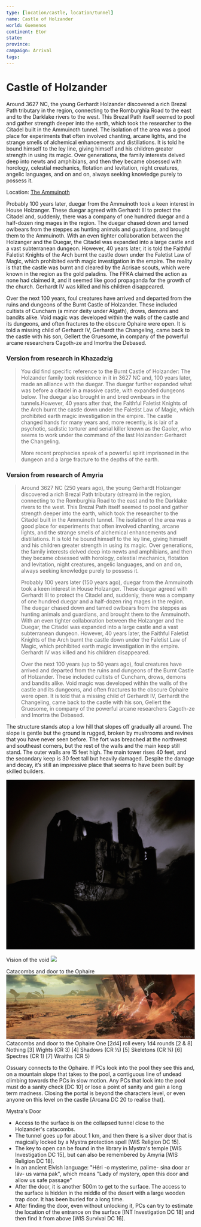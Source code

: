 ```yaml
---
type: [location/castle, location/tunnel]
name: Castle of Holzander
world: Guemenos
continent: Etor
state: 
province: 
campaign: Arrival
tags: 
---
```


# Castle of Holzander

Around 3627 NC, the young Gerhardt Holzander discovered a rich Brezal Path tributary in the region, connecting to the Romburghia Road to the east and to the Darklake rivers to the west. This Brezal Path itself seemed to pool and gather strength deeper into the earth, which took the researcher to the Citadel built in the Ammuinoth tunnel. The isolation of the area was a good place for experiments that often involved chanting, arcane lights, and the strange smells of alchemical enhancements and distillations. It is told he bound himself to the ley line, giving himself and his children greater strength in using its magic. Over generations, the family interests delved deep into newts and amphibians, and then they became obsessed with horology, celestial mechanics, flotation and levitation, night creatures, angelic languages, and on and on, always seeking knowledge purely to possess it.

Location: [The Ammuinoth](../context/realms.md#Ammuinoth)

Probably 100 years later, duegar from the Ammuinoth took a keen interest in House Holzanger. These duegar agreed with Gerhardt III to protect the Citadel and, suddenly, there was a company of one hundred duegar and a half-dozen ring mages in the region. The duegar chased down and tamed owlbears from the steppes as hunting animals and guardians, and brought them to the Ammuinoth. With an even tighter collaboration between the Holzanger and the Duegar, the Citadel was expanded into a large castle and a vast subterranean dungeon. However, 40 years later, it is told the Faithful Faletist Knights of the Arch burnt the castle down under the Faletist Law of Magic, which prohibited earth magic investigation in the empire. The reality is that the castle was burnt and cleared by the Acrisae scouts, which were known in the region as the gold paladins. The FFKA claimed the action as none had claimed it, and it seemed like good propaganda for the growth of the church. Gerhardt IV was killed and his children disappeared.

Over the next 100 years, foul creatures have arrived and departed from the ruins and dungeons of the Burnt Castle of Holzander. These included cultists of Cuncharn (a minor deity under Algath), drows, demons and bandits alike. Void magic was developed within the walls of the castle and its dungeons, and often fractures to the obscure Ophaire were open. It is told a missing child of Gerhardt IV, Gerhardt the Changeling, came back to the castle with his son, Gellert the Gruesome, in company of the powerful arcane researchers Cagoth-ze and Imortra the Debased.

### Version from research in Khazadzig

> You did find specific reference to the Burnt Castle of Holzander: The Holzander family took residence in it in 3627 NC and, 100 years later, made an alliance with the duegar. The duegar further expanded what was before a citadel in a massive castle, with expanded dungeons below. The duegar also brought in and bred ownbears in the tunnels.However, 40 years after that, the Faithful Faletist Knights of the Arch burnt the castle down under the Faletist Law of Magic, which prohibited earth magic investigation in the empire. The castle changed hands for many years and, more recently, is is lair of a psychotic, sadistic torturer and serial killer known  as the Gaoler, who seems to work under the command of the last Holzander: Gerhardt the Changeling.
> 
> More recent prophecies speak of a powerful spirit imprisoned in the dungeon and a large fracture to the depths of the earth.

### Version from research of Amyria
> Around 3627 NC (250 years ago), the young Gerhardt Holzanger discovered a rich Brezal Path tributary (stream) in the region, connecting to the Romburghia Road to the east and to the Darklake rivers to the west. This Brezal Path itself seemed to pool and gather strength deeper into the earth, which took the researcher to the Citadel built in the Ammuinoth tunnel. The isolation of the area was a good place for experiments that often involved chanting, arcane lights, and the strange smells of alchemical enhancements and distillations. It is told he bound himself to the ley line, giving himself and his children greater strength in using its magic. Over generations, the family interests delved deep into newts and amphibians, and then they became obsessed with horology, celestial mechanics, flotation and levitation, night creatures, angelic languages, and on and on, always seeking knowledge purely to possess it.
> 
> Probably 100 years later (150 years ago), duegar from the Ammuinoth took a keen interest in House Holzanger. These duegar agreed with Gerhardt III to protect the Citadel and, suddenly, there was a company of one hundred duegar and a half-dozen ring mages in the region. The duegar chased down and tamed owlbears from the steppes as hunting animals and guardians, and brought them to the Ammuinoth. With an even tighter collaboration between the Holzanger and the Duegar, the Citadel was expanded into a large castle and a vast subterranean dungeon. However, 40 years later, the Faithful Faletist Knights of the Arch burnt the castle down under the Faletist Law of Magic, which prohibited earth magic investigation in the empire. Gerhardt IV was killed and his children disappeared.
> 
> Over the next 100 years (up to 50 years ago), foul creatures have arrived and departed from the ruins and dungeons of the Burnt Castle of Holzander. These included cultists of Cuncharn, drows, demons and bandits alike. Void magic was developed within the walls of the castle and its dungeons, and often fractures to the obscure Ophaire were open. It is told that a missing child of Gerhardt IV, Gerhardt the Changeling, came back to the castle with his son, Gellert the Gruesome, in company of the powerful arcane researchers Cagoth-ze and Imortra the Debased.


The structure stands atop a low hill that slopes off gradually all around. The slope is gentle but the ground is rugged, broken by mushrooms and revines that you have never seen before. The fort was breached at the northwest and southeast corners, but the rest of the walls and the main keep still stand. The outer walls are 15 feet high. The main tower rises 40 feet, and the secondary keep is 30 feet tall but heavily damaged. Despite the damage and decay, it’s still an impressive place that seems to have been built by skilled builders.

![](_aux/Pasted%20image%2020230401095100.png)

Vision of the void
![](_aux/Pasted%20image%2020230401095216.png)

Catacombs and door to the Ophaire
![](_aux/Pasted%20image%2020230401095239.png)
Catacombs and door to the Ophaire
One [2d4] roll every 1d4 rounds
[2 & 8] Nothing
[3] Wights (CR 3)
[4] Shadows (CR ½)
[5] Skeletons (CR ¼)
[6] Spectres (CR 1)
[7] Wraiths (CR 5)

Ossuary connects to the Ophaire. If PCs look into the pool they see this and, on a mountain slope that takes to the pool, a contiguous line of undead climbing towards the PCs in slow motion. Any PCs that look into the pool must do a sanity check [DC 10] or lose a point of sanity and gain a long term madness. Closing the portal is beyond the characters level, or even anyone on this level on the castle [Arcana DC 20 to realise that].



Mystra's Door
- Access to the surface is on the collapsed tunnel close to the Holzander's catacombs.
- The tunnel goes up for about 1 km, and then there is a silver door that is magically locked by a Mystra protection spell [WIS Religion DC 15].
- The key to open can be found in the library in Mystra's temple [WIS Investigation DC 15], but can also be remembered by Amyria [WIS Religion DC 18].
- In an ancient Elvish language: "Héri -o mysterime, palime- sina door ar láv- us varna pak", which means "Lady of mystery, open this door and allow us safe passage"
- After the door, it is another 500m to get to the surface. The access to the surface is hidden in the middle of the desert with a large wooden trap door. It has been buried for a long time.
- After finding the door, even without unlocking it, PCs can try to estimate the location of the entrance on the surface [INT Investigation DC 18] and then find it from above [WIS Survival DC 16].
